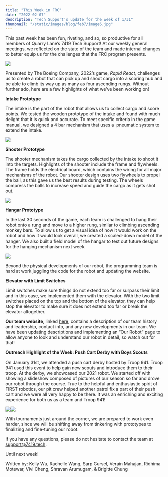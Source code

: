 ```yaml
---
title: "This Week in FRC"
date: "2022-02-07"
description: "Tech Support's update for the week of 1/31"
thumbnail: "/static/images/blog/feb7/image6.jpg"
---
```


This past week has been fun, riveting, and so, so productive for all members of Quarry Lane’s 7419 Tech Support! At our weekly general meetings, we reflected on the state of the team and made internal changes to better equip us for the challenges that the FRC program presents.

![](/static/images/blog/feb7/image6.jpg)

Presented by The Boeing Company, 2022’s game, *Rapid React,* challenges us to create a robot that can pick up and shoot cargo into a scoring hub and be able to climb its way up as many as four ascending rungs. Without further ado, here are a few highlights of what we’ve been working on!

**Intake Prototype**

The intake is the part of the robot that allows us to collect cargo and score points. We tested the wooden prototype of the intake and found with much delight that it is quick and accurate. To meet specific criteria in the game manual, we designed a 4 bar mechanism that uses a  pneumatic system to extend the intake.

![](/static/images/blog/feb7/image1.jpg)

**Shooter Prototype**

The shooter mechanism takes the cargo collected by the intake to shoot it into the targets. Highlights of the shooter include the frame and flywheels. The frame holds the electrical board, which contains the wiring for all major mechanisms of the robot. Our shooter design uses two flywheels to propel the ball, as this gave us the best results during testing. The wheels compress the balls to increase speed and guide the cargo as it gets shot out.

![](/static/images/blog/feb7/image5.jpg)

**Hangar Prototype**

In the last 30 seconds of the game, each team is challenged to hang their robot onto a rung and move to a higher rung, similar to climbing ascending monkey bars. To allow us to get a visual idea of how it would work on the robot and how it would look overall, we created a scaled-down model of the hanger. We also built a field model of the hangar to test out future designs for the hanging mechanism next week.

![](/static/images/blog/feb7/image4.jpg)

Beyond the physical developments of our robot, the programming team is hard at work juggling the code for the robot and updating the website.

**Elevator with Limit Switches**

Limit switches make sure things do not extend too far or surpass their limit and in this case, we implemented them with the elevator. With the two limit switches placed on the top and the bottom of the elevator, they can help stop the elevator to make sure it does not extend too far or break the elevator altogether.

**Our team website**, linked [here](https://www.7419.tech), contains a description of our team history and leadership, contact info, and any new developments in our team. We have been updating descriptions and implementing an “Our Robot” page to allow anyone to look and understand our robot in detail, so watch out for that!

**Outreach Highlight of the Week: Push Cart Derby with Boys Scouts**

On January 31st, we attended a push cart derby hosted by Troop 941. Troop 941 used this event to help gain new scouts and introduce them to their troop. At the derby, we showcased our 2021 robot. We started off with showing a slideshow composed of pictures of our season so far and drove our robot through the course. True to the helpful and enthusiastic spirit of FIRST robotics, our pit crew helped another patrol fix a part of their push cart and we were all very happy to be there. It was an enriching and exciting experience for both us as a team and Troop 941!

![](/static/images/blog/feb7/image3.png)![](/static/images/blog/feb7/image2.png)

With tournaments just around the corner, we are prepared to work even harder, since we will be shifting away from tinkering with prototypes to finalizing and fine-tuning our robot.

If you have any questions, please do not hesitate to contact the team at [support@7419.tech](mailto:support@7419.tech).

Until next week!

Written by: Kelly Wu, Rachelle Wang, Sarp Gursel, Verain Mahajan, Ridhima Motewar, Vivi Cheng, Shravan Arumugam, & Brigitte Chung

